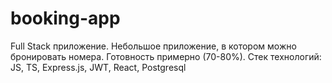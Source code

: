 # booking-app


Full Stack приложение. Небольшое приложение, в котором можно бронировать номера. Готовность примерно (70-80%).
Cтек технологий: JS, TS, Express.js, JWT, React, Postgresql
